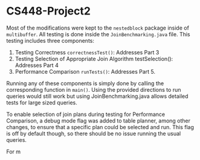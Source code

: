 # CS448-Project2
Most of the modifications were kept to the `nestedblock` package inside of `multibuffer`. All testing is done inside the `JoinBenchmarking.java` file. This testing includes three components:

1.	Testing Correctness `correctnessTest()`: Addresses Part 3
2.	Testing Selection of Appropriate Join Algorithm testSelection(): Addresses Part 4
3.	Performance Comparison `runTests()`: Addresses Part 5.

Running any of these components is simply done by calling the corresponding function in `main()`.
Using the provided directions to run queries would still work but using JoinBenchmarking.java allows detailed tests for large sized queries.

To enable selection of join plans during testing for Performance Comparison, a debug mode flag was added to table planner, among other changes, to ensure that a specific plan could be selected and run. This flag is off by default though, so there should be no issue running the usual queries.

For m